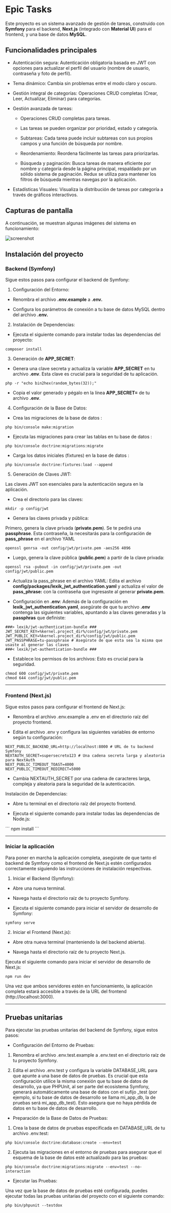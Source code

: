 # Epic Tasks

Este proyecto es un sistema avanzado de gestión de tareas, construido con **Symfony** para el backend, **Next.js** (integrado con **Material UI**) para el frontend, y una base de datos **MySQL**.

## Funcionalidades principales

- Autenticación segura: Autenticación obligatoria basada en JWT con opciones para actualizar el perfil del usuario (nombre de usuario, contraseña y foto de perfil).

- Tema dinámico: Cambia sin problemas entre el modo claro y oscuro.

- Gestión integral de categorías: Operaciones CRUD completas (Crear, Leer, Actualizar, Eliminar) para categorías.

- Gestión avanzada de tareas:

    - Operaciones CRUD completas para tareas.

    - Las tareas se pueden organizar por prioridad, estado y categoría.

    - Subtareas: Cada tarea puede incluir subtareas con sus propios campos y una función de búsqueda por nombre.

    - Reordenamiento: Reordena fácilmente las tareas para priorizarlas.

    - Búsqueda y paginación: Busca tareas de manera eficiente por nombre y categoría desde la página principal, respaldado por un sólido sistema de paginación. Redux se utiliza para mantener los filtros de búsqueda mientras navegas por la aplicación.

- Estadísticas Visuales: Visualiza la distribución de tareas por categoría a través de gráficos interactivos.

## Capturas de pantalla

A continuación, se muestran algunas imágenes del sistema en funcionamiento:

![screenshot]()

## Instalación del proyecto

### Backend (Symfony)

Sigue estos pasos para configurar el backend de Symfony:

1. Configuración del Entorno:

- Renombra el archivo **.env.example** a **.env.**

- Configura los parámetros de conexión a tu base de datos MySQL dentro del archivo **.env.**

2. Instalación de Dependencias:

- Ejecuta el siguiente comando para instalar todas las dependencias del proyecto:

```
composer install
```

3. Generación de **APP_SECRET**:

- Genera una clave secreta y actualiza la variable **APP_SECRET** en tu archivo **.env**. Esta clave es crucial para la seguridad de tu aplicación.

```
php -r "echo bin2hex(random_bytes(32));"
```

- Copia el valor generado y pégalo en la línea **APP_SECRET=** de tu archivo **.env**.

4. Configuración de la Base de Datos:

- Crea las migraciones de la base de datos :

```
php bin/console make:migration
```

- Ejecuta las migraciones para crear las tablas en tu base de datos :

```
php bin/console doctrine:migrations:migrate
```

- Carga los datos iniciales (fixtures) en la base de datos :

```
php bin/console doctrine:fixtures:load --append
```

5. Generación de Claves JWT:

Las claves JWT son esenciales para la autenticación segura en la aplicación.

- Crea el directorio para las claves:

```
mkdir -p config/jwt
```

- Genera las claves privada y pública:

Primero, genera la clave privada (**private.pem**). Se te pedirá una **passphrase**. Esta contraseña, la necesitarás para la configuración de **pass_phrase** en el archivo YAML

```
openssl genrsa -out config/jwt/private.pem -aes256 4096
```

- Luego, genera la clave pública (**public.pem**) a partir de la clave privada:

```
openssl rsa -pubout -in config/jwt/private.pem -out config/jwt/public.pem
```

- Actualiza la pass_phrase en el archivo YAML: Edita el archivo **config/packages/lexik_jwt_authentication.yaml** y actualiza el valor de **pass_phrase:** con la contraseña que ingresaste al generar **private.pem**.

- Configuración en **.env**: Además de la configuración en **lexik_jwt_authentication.yaml**, asegúrate de que tu archivo **.env** contenga las siguientes variables, apuntando a las claves generadas y la **passphras** que definiste:

```
###> lexik/jwt-authentication-bundle ###
JWT_SECRET_KEY=%kernel.project_dir%/config/jwt/private.pem
JWT_PUBLIC_KEY=%kernel.project_dir%/config/jwt/public.pem
JWT_PASSPHRASE=tu-passphrase # Asegúrate de que esta sea la misma que usaste al generar las claves
###< lexik/jwt-authentication-bundle ###
```

- Establece los permisos de los archivos: Esto es crucial para la seguridad.

```
chmod 600 config/jwt/private.pem
chmod 644 config/jwt/public.pem
```

---

### Frontend (Next.js)

Sigue estos pasos para configurar el frontend de Next.js:

- Renombra el archivo .env.example a .env en el directorio raíz del proyecto frontend.

- Edita el archivo .env y configura las siguientes variables de entorno según tu configuración:

```
NEXT_PUBLIC_BACKEND_URL=http://localhost:8000 # URL de tu backend Symfony
NEXTAUTH_SECRET=supersecreto123 # Una cadena secreta larga y aleatoria para NextAuth
NEXT_PUBLIC_TIMEOUT_TOAST=4000
NEXT_PUBLIC_TIMEOUT_REDIRECT=5000
```

- Cambia NEXTAUTH_SECRET por una cadena de caracteres larga, compleja y aleatoria para la seguridad de la autenticación.

Instalación de Dependencias:

- Abre tu terminal en el directorio raíz del proyecto frontend.

- Ejecuta el siguiente comando para instalar todas las dependencias de Node.js:

´´´
npm install
´´´

---

### Iniciar la aplicación

Para poner en marcha la aplicación completa, asegúrate de que tanto el backend de Symfony como el frontend de Next.js estén configurados correctamente siguiendo las instrucciones de instalación respectivas.

1. Iniciar el Backend (Symfony):

- Abre una nueva terminal.

- Navega hasta el directorio raíz de tu proyecto Symfony.

- Ejecuta el siguiente comando para iniciar el servidor de desarrollo de Symfony:

```
symfony serve
```

2. Iniciar el Frontend (Next.js):

- Abre otra nueva terminal (manteniendo la del backend abierta).

- Navega hasta el directorio raíz de tu proyecto Next.js.

Ejecuta el siguiente comando para iniciar el servidor de desarrollo de Next.js:

```
npm run dev
```

Una vez que ambos servidores estén en funcionamiento, la aplicación completa estará accesible a través de la URL del frontend (http://localhost:3000).

---

## Pruebas unitarias

Para ejecutar las pruebas unitarias del backend de Symfony, sigue estos pasos:

- Configuración del Entorno de Pruebas:

1. Renombra el archivo .env.test.example a .env.test en el directorio raíz de tu proyecto Symfony.

2. Edita el archivo .env.test y configura la variable DATABASE_URL para que apunte a una base de datos de pruebas. Es crucial que esta configuración utilice la misma conexión que tu base de datos de desarrollo, ya que PHPUnit, al ser parte del ecosistema Symfony, generará automáticamente una base de datos con el sufijo _test (por ejemplo, si tu base de datos de desarrollo se llama mi_app_db, la de pruebas será mi_app_db_test). Esto asegura que no haya pérdida de datos en tu base de datos de desarrollo.

- Preparación de la Base de Datos de Pruebas:

1. Crea la base de datos de pruebas especificada en DATABASE_URL de tu archivo .env.test:

```
php bin/console doctrine:database:create --env=test
```

2. Ejecuta las migraciones en el entorno de pruebas para asegurar que el esquema de la base de datos esté actualizado para las pruebas:

```
php bin/console doctrine:migrations:migrate --env=test --no-interaction
```

- Ejecutar las Pruebas:

Una vez que la base de datos de pruebas esté configurada, puedes ejecutar todas las pruebas unitarias del proyecto con el siguiente comando:

```
php bin/phpunit --testdox
```
